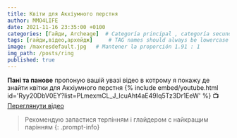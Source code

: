 ```yaml
---
title: Квіти для Акхіумного перстня
author: MMO4LIFE
date: 2021-11-16 23:35:00 +0100
categories: [Гайди, Archeage]  # Categoría principal , categoría secundaria
tags: [гайди,відео,архейдж]     # TAG names should always be lowercase
image: /maxresdefault.jpg   # Mantener la proporción 1.91 : 1
img_path: /posts/ring
published: true
---
```


**Пані та панове** пропоную вашій увазі відео в котрому я покажу де знайти квітки для Акхіумного перстня
{% include embed/youtube.html id='Ryy20DbV0EY?list=PLmexmCL_J_IcuAht4aE49Iq5Tz3Dr1EeW' %}
📺 [Переглянути відео](https://youtu.be/Ryy20DbV0EY?list=PLmexmCL_J_IcuAht4aE49Iq5Tz3Dr1EeW)

> Рекомендую запастися терпінням і глайдером с найкращим парінням
{: .prompt-info}
